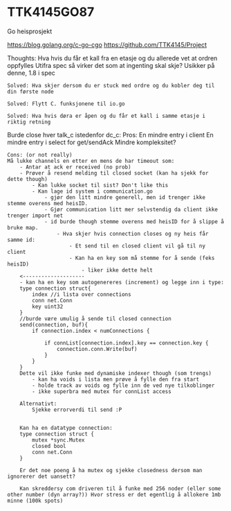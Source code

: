 # TTK4145GO87
Go heisprosjekt

https://blog.golang.org/c-go-cgo
https://github.com/TTK4145/Project


Thoughts:
	Hva hvis du får et kall fra en etasje og du allerede vet at ordren oppfylles
		Utifra spec så virker det som at ingenting skal skje? Usikker på denne, 1.8 i spec

	Solved: Hva skjer dersom du er stuck med ordre og du kobler deg til din første node

	Solved: Flytt C. funksjonene til io.go

	Solved: Hva hvis døra er åpen og du får et kall i samme etasje i riktig retning


Burde close hver talk_c istedenfor dc_c:
	Pros:
	En mindre entry i client
	En mindre entry i select for get/sendAck
	Mindre kompleksitet?

	Cons: (or not really)
	Må lukke channels en etter en mens de har timeout som:
		- Antar at ack er received (no prob)
		- Prøver å resend melding til closed socket (kan ha sjekk for dette though)
			- Kan lukke socket til sist? Don't like this
			- Kan lage id system i communication.go 
				- gjør den litt mindre generell, men id trenger ikke stemme overens med heisID.
				- Gjør communication litt mer selvstendig da client ikke trenger import net
				- id burde though stemme overens med heisID for å slippe å bruke map.
					- Hva skjer hvis connection closes og ny heis får samme id:
						- Et send til en closed client vil gå til ny client
						- Kan ha en key som må stemme for å sende (feks heisID)
							- liker ikke dette helt
		<--------------------
		- kan ha en key som autogenereres (increment) og legge inn i type:
		type connection struct{
			index //i lista over connections
			conn net.Conn
			key uint32
		}
		//burde være umulig å sende til closed connection 
		send(connection, buf){
			if connection.index < numConnections {

				if connList[connection.index].key == connection.key {
					connection.conn.Write(buf)
				}
			}
		}
		Dette vil ikke funke med dynamiske indexer though (som trengs)
			- kan ha voids i lista men prøve å fylle den fra start
			- holde track av voids og fylle inn de ved nye tilkoblinger
			- ikke superbra med mutex for connList access

		Alternativt:
			Sjekke errorverdi til send :P


		Kan ha en datatype connection:
		type connection struct {
			mutex *sync.Mutex
			closed bool
			conn net.Conn
		}

		Er det noe poeng å ha mutex og sjekke closedness dersom man ignorerer det uansett?

		Kan skreddersy com driveren til å funke med 256 noder (eller some other number (dyn array?)) Hvor stress er det egentlig å allokere 1mb minne (100k spots)

